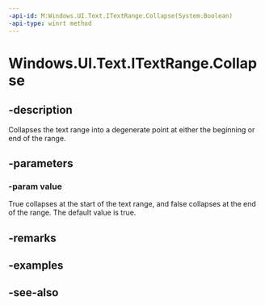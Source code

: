 ```yaml
---
-api-id: M:Windows.UI.Text.ITextRange.Collapse(System.Boolean)
-api-type: winrt method
---
```


<!-- Method syntax
public void Collapse(System.Boolean value)
-->

# Windows.UI.Text.ITextRange.Collapse

## -description
Collapses the text range into a degenerate point at either the beginning or end of the range.



## -parameters
### -param value
True collapses at the start of the text range, and false collapses at the end of the range. The default value is true.

## -remarks

## -examples

## -see-also
